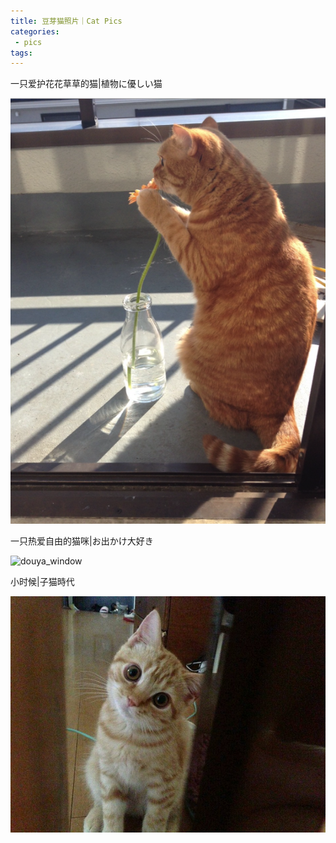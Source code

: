 ```yaml
---
title: 豆芽猫照片｜Cat Pics
categories:
 - pics
tags:
---
```




一只爱护花花草草的猫|植物に優しい猫

![douya_flower](/assets/images/douya_flower.png)



一只热爱自由的猫咪|お出かけ大好き

![douya_window](/assets/images/douya_window.jpg)



小时候|子猫時代

![douya_childhood](/assets/images/douya_childhood.jpg)

